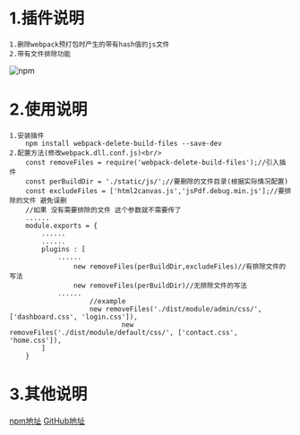 # 1.插件说明
	1.删除webpack预打包时产生的带有hash值的js文件
	2.带有文件排除功能
	
![npm](https://img.shields.io/npm/dm/localeval.svg)

# 2.使用说明
	1.安装插件
		npm install webpack-delete-build-files --save-dev
	2.配置方法(修改webpack.dll.conf.js)<br/>
		const removeFiles = require('webpack-delete-build-files');//引入插件
		const perBuildDir = './static/js/';//要删除的文件目录(根据实际情况配置)
		const excludeFiles = ['html2canvas.js','jsPdf.debug.min.js'];//要排除的文件 避免误删
		//如果 没有需要排除的文件 这个参数就不需要传了  
		......
		module.exports = {
			......
			......
			plugins : [
				......
					new removeFiles(perBuildDir,excludeFiles)//有排除文件的写法
					new removeFiles(perBuildDir)//无排除文件的写法
				......
				    	//example
				    	new removeFiles('./dist/module/admin/css/', ['dashboard.css', 'login.css']),
                    			new removeFiles('./dist/module/default/css/', ['contact.css', 'home.css']),
			]
		}

# 3.其他说明
[npm地址](https://www.npmjs.com/package/webpack-delete-build-files)
[GitHub地址](https://github.com/wangfpp/webpack-delete-build-files)
